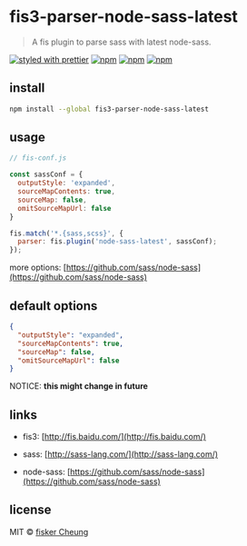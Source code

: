 # fis3-parser-node-sass-latest

> A fis plugin to parse sass with latest node-sass.

[![styled with prettier](https://img.shields.io/badge/styled_with-prettier-ff69b4.svg?style=flat-square)](https://github.com/prettier/prettier)
[![npm](https://img.shields.io/npm/v/fis3-parser-node-sass-latest.svg?style=flat-square)](https://www.npmjs.com/package/fis3-parser-node-sass-latest)
[![npm](https://img.shields.io/npm/dt/fis3-parser-node-sass-latest.svg?style=flat-square)](https://www.npmjs.com/package/fis3-parser-node-sass-latest)
[![npm](https://img.shields.io/npm/dm/fis3-parser-node-sass-latest.svg?style=flat-square)](https://www.npmjs.com/package/fis3-parser-node-sass-latest)

## install

```sh
npm install --global fis3-parser-node-sass-latest
```

## usage

```js
// fis-conf.js

const sassConf = {
  outputStyle: 'expanded',
  sourceMapContents: true,
  sourceMap: false,
  omitSourceMapUrl: false
}

fis.match('*.{sass,scss}', {
  parser: fis.plugin('node-sass-latest', sassConf);
});
```

more options: [https://github.com/sass/node-sass](https://github.com/sass/node-sass)

## default options

```json
{
  "outputStyle": "expanded",
  "sourceMapContents": true,
  "sourceMap": false,
  "omitSourceMapUrl": false
}
```

NOTICE: **this might change in future**

## links

- fis3: [http://fis.baidu.com/](http://fis.baidu.com/)

- sass: [http://sass-lang.com/](http://sass-lang.com/)

- node-sass: [https://github.com/sass/node-sass](https://github.com/sass/node-sass)

## license

MIT © [fisker Cheung](https://github.com/fisker)

